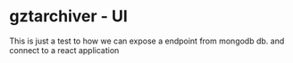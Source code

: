 # gztarchiver - UI

This is just a test to how we can expose a endpoint from mongodb db. and connect to a react application
